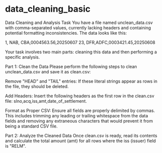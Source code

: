 # data_cleaning_basic

Data Cleaning and Analysis Task
You have a file named unclean_data.csv with comma-separated values, currently lacking headers and containing potential formatting inconsistencies. The data looks like this:

1, NAB, CBA,0004563.56,20250607
23, DFR,ADFC,0003421.45,20250608

Your task involves two main parts: cleaning this data and then performing a specific analysis.

Part 1: Clean the Data
Please perform the following steps to clean unclean_data.csv and save it as clean.csv:

Remove "HEAD" and "TAIL" entries: If these literal strings appear as rows in the file, they should be deleted.

Add Headers: Insert the following headers as the first row in the clean.csv file: slno,acq,iss,amt,date_of_settlement.

Format as Proper CSV: Ensure all fields are properly delimited by commas. This includes trimming any leading or trailing whitespace from the data fields and removing any extraneous characters that would prevent it from being a standard CSV file.

Part 2: Analyze the Cleaned Data
Once clean.csv is ready, read its contents and calculate the total amount (amt) for all rows where the iss (issuer) field is "RELM".  